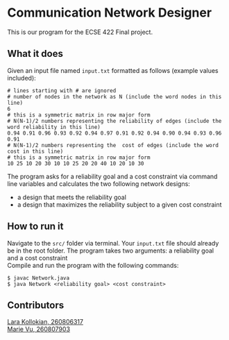 # Communication Network Designer

This is our program for the ECSE 422 Final project.

## What it does

Given an input file named `input.txt` formatted as follows (example values included): 

```
# lines starting with # are ignored
# number of nodes in the network as N (include the word nodes in this line)
6
# this is a symmetric matrix in row major form
# N(N-1)/2 numbers representing the reliability of edges (include the word reliability in this line)
0.94 0.91 0.96 0.93 0.92 0.94 0.97 0.91 0.92 0.94 0.90 0.94 0.93 0.96 0.91
# N(N-1)/2 numbers representing the  cost of edges (include the word cost in this line)
# this is a symmetric matrix in row major form
10 25 10 20 30 10 10 25 20 20 40 10 20 10 30
```

The program asks for a reliability goal and a cost constraint via command line variables and calculates the two following network designs:
 * a design that meets the reliability goal
 * a design that maximizes the reliability subject to a given cost constraint

## How to run it

Navigate to the `src/` folder via terminal. Your `input.txt` file should already be in the root folder. The program takes two arguments: a reliability goal and a cost constraint <br/>
Compile and run the program with the following commands:
```
$ javac Network.java
$ java Network <reliability goal> <cost constraint>
```

## Contributors

[Lara Kollokian, 260806317](https://github.com/larakollokian) <br/>
[Marie Vu, 260807903](https://github.com/marievu)


